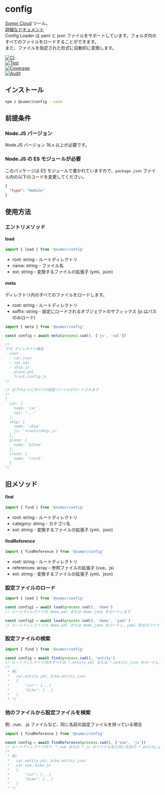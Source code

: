 # config

[Sumor Cloud](https://sumor.cloud) ツール。  
[詳細なドキュメント](https://sumor.cloud/config)  
Config Loader は yaml と json ファイルをサポートしています。フォルダ内のすべてのファイルをロードすることができます。  
また、ファイルを指定された形式に自動的に変換します。

[![CI](https://github.com/sumor-cloud/config/actions/workflows/ci.yml/badge.svg)](https://github.com/sumor-cloud/config/actions/workflows/ci.yml)  
[![Test](https://github.com/sumor-cloud/config/actions/workflows/ut.yml/badge.svg)](https://github.com/sumor-cloud/config/actions/workflows/ut.yml)  
[![Coverage](https://github.com/sumor-cloud/config/actions/workflows/coverage.yml/badge.svg)](https://github.com/sumor-cloud/config/actions/workflows/coverage.yml)  
[![Audit](https://github.com/sumor-cloud/config/actions/workflows/audit.yml/badge.svg)](https://github.com/sumor-cloud/config/actions/workflows/audit.yml)

## インストール

```bash
npm i @sumor/config --save
```

## 前提条件

### Node.JS バージョン

Node.JS バージョン 16.x 以上が必要です。

### Node.JS の ES モジュールが必要

このパッケージは ES モジュールで書かれていますので、`package.json` ファイル内の以下のコードを変更してください。

```json
{
  "type": "module"
}
```

## 使用方法

### エントリメソッド

#### load

```js
import { load } from '@sumor/config'
```

- root: string - ルートディレクトリ
- name: string - ファイル名
- ext: string - 変換するファイルの拡張子 (yml、json)

#### meta

ディレクトリ内のすべてのファイルをロードします。

- root: string - ルートディレクトリ
- suffix: string - 設定にロードされるオブジェクトのサフィックス (js はパスのみロード)

```js
import { meta } from '@sumor/config'

const config = await meta(process.cwd(), ['js', 'sql'])

/*
デモ ディレクトリ構造
- root
  - car.json
  - car.sql
  - ship.js
  - plane.yml
  - truck.config.js
*/

// 以下のようにすべての設定ファイルがロードされます
/*
{
  car: {
    name: 'car',
    sql: "..."
  },
  ship: {
    name: 'ship'
    js: '<root>/ship.js'
  },
  plane: {
    name: 'plane'
  },
  truck: {
    name: 'truck'
  }
*/
```

## 旧メソッド

#### find

```js
import { find } from '@sumor/config'
```

- root: string - ルートディレクトリ
- category: string - カテゴリ名
- ext: string - 変換するファイルの拡張子 (yml、json)

#### findReference

```js
import { findReference } from '@sumor/config'
```

- root: string - ルートディレクトリ
- references: array - 参照ファイルの拡張子 (vue、js)
- ext: string - 変換するファイルの拡張子 (yml、json)

### 設定ファイルのロード

```javascript
import { load } from '@sumor/config'

const config1 = await load(process.cwd(), 'demo')
// ルートディレクトリの demo.yml または demo.json をロードします

const config2 = await load(process.cwd(), 'demo', 'yaml')
// ルートディレクトリの demo.yml または demo.json をロードし、yaml 形式のファイルに変換します
```

### 設定ファイルの検索

```javascript
import { find } from '@sumor/config'

const config = await find(process.cwd(), 'entity')
// ルートディレクトリ内のすべての *.entity.yml または *.entity.json をロードします
/*
 * 例:
 *   car.entity.yml、bike.entity.json
 *   {
 *       "car": {...}
 *       "bike": {...}
 *   }
 * */
```

### 他のファイルから設定ファイルを検索

例: .vue、.js ファイルなど、同じ名前の設定ファイルを持っている場合

```javascript
import { findReference } from '@sumor/config'

const config = await findReference(process.cwd(), ['vue', 'js'])
// ルートディレクトリ内で、*.vue または *.js のファイル名と同じ名前の *.entity.yml または *.entity.json をすべて読み込みます
/*
 * 例:
 *   car.entity.yml、bike.entity.json
 *   car.vue、bike.js
 *   {
 *       "car": {...}
 *       "bike": {...}
 *   }
 * */
```

